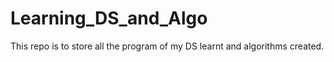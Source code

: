 # Learning_DS_and_Algo
This repo is to store all the program of my DS learnt and algorithms created.
